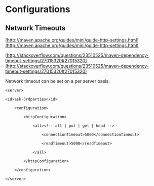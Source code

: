 # Configurations

## Network Timeouts

[http://maven.apache.org/guides/mini/guide-http-settings.html](http://maven.apache.org/guides/mini/guide-http-settings.html)

[http://stackoverflow.com/questions/23510525/maven-dependency-timeout-settings/27015320#27015320](http://stackoverflow.com/questions/23510525/maven-dependency-timeout-settings/27015320#27015320)

Network timeout can be set on a per server basis.

	<server>
	
	<id>ask-3rdparties</id>
	
		<configuration>
	
			<httpConfiguration>
	
				<all><!-- all | put | get | head -->
	
					<connectionTimeout>5000</connectionTimeout>
	
					<readTimeout>5000</readTimeout>
	
				</all>
	
			</httpConfiguration>
	
		</configuration>
	
	</server>
